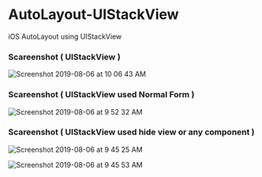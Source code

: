 # AutoLayout-UIStackView
iOS AutoLayout using UIStackView



### Scareenshot ( UIStackView )

![Screenshot 2019-08-06 at 10 06 43 AM](https://user-images.githubusercontent.com/39120158/62510747-25966680-b832-11e9-83bf-320c6d3624fa.png)


### Scareenshot ( UIStackView used Normal Form )

![Screenshot 2019-08-06 at 9 52 32 AM](https://user-images.githubusercontent.com/39120158/62510742-20d1b280-b832-11e9-98fa-08b62340945a.png)


### Scareenshot ( UIStackView used hide view or any component )


![Screenshot 2019-08-06 at 9 45 25 AM](https://user-images.githubusercontent.com/39120158/62509930-04804680-b82f-11e9-81f9-edadab804174.png)



![Screenshot 2019-08-06 at 9 45 53 AM](https://user-images.githubusercontent.com/39120158/62509939-0a762780-b82f-11e9-8e44-c882e8a41bd4.png)




